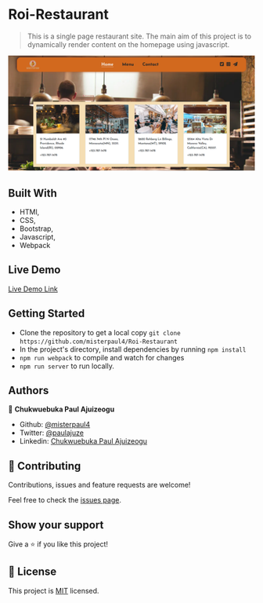 # Roi-Restaurant

> This is a single page restaurant site. The main aim of this project is to dynamically render content on the homepage using javascript.

![screenshot](./app_screenshot.png)

## Built With

- HTMl,
- CSS,
- Bootstrap,
- Javascript,
- Webpack

## Live Demo

[Live Demo Link](https://competent-mayer-89cfe8.netlify.app/)

## Getting Started

- Clone the repository to get a local copy `git clone https://github.com/misterpaul4/Roi-Restaurant`
- In the project's directory, install dependencies by running `npm install`
- `npm run webpack` to compile and watch for changes
- `npm run server` to run locally.

## Authors

👤 **Chukwuebuka Paul Ajuizeogu**
- Github: [@misterpaul4](https://github.com/misterpaul4)
- Twitter: [@paulajuze](https://twitter.com/paulajuze)
- Linkedin: [Chukwuebuka Paul Ajuizeogu](https://www.linkedin.com/in/chukwuebuka-paul-ajuizeogu/)

## 🤝 Contributing

Contributions, issues and feature requests are welcome!

Feel free to check the [issues page](issues/).

## Show your support

Give a ⭐️ if you like this project!

## 📝 License

This project is [MIT](lic.url) licensed.